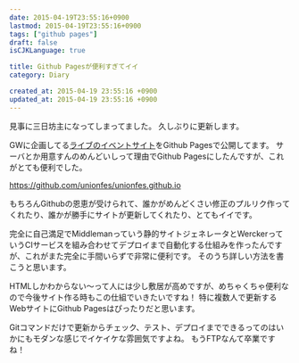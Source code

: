 ```yaml
---
date: 2015-04-19T23:55:16+0900
lastmod: 2015-04-19T23:55:16+0900
tags: ["github pages"]
draft: false
isCJKLanguage: true

title: Github Pagesが便利すぎてイイ
category: Diary

created_at: 2015-04-19 23:55:16 +0900
updated_at: 2015-04-19 23:55:16 +0900
---
```


見事に三日坊主になってしまってました。
久しぶりに更新します。

GWに企画してる[ライブのイベントサイト](http://unionfes.tojok-on.com/2015/)をGithub Pagesで公開してます。
サーバとか用意すんのめんどいしって理由でGithub Pagesにしたんですが、これがとても便利でした。

https://github.com/unionfes/unionfes.github.io

もちろんGithubの恩恵が受けられて、誰かがめんどくさい修正のプルリク作ってくれたり、誰かが勝手にサイトが更新してくれたり、とてもイイです。

完全に自己満足でMiddlemanっていう静的サイトジェネレータとWerckerっていうCIサービスを組み合わせてデプロイまで自動化する仕組みを作ったんですが、これがまた完全に手間いらずで非常に便利です。
そのうち詳しい方法を書こうと思います。

HTMLしかわからない〜って人には少し敷居が高めですが、めちゃくちゃ便利なので今後サイト作る時もこの仕組でいきたいですね！
特に複数人で更新するWebサイトにGithub Pagesはぴったりだと思います。

Gitコマンドだけで更新からチェック、テスト、デプロイまでできるってのはいかにもモダンな感じでイケイケな雰囲気ですよね。
もうFTPなんて卒業ですね！
